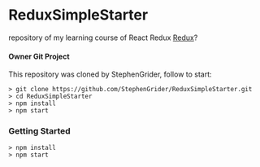 # ReduxSimpleStarter

repository of my learning course of React Redux [Redux](https://www.udemy.com/react-redux/)?


#### Owner Git Project

This repository was cloned by StephenGrider, follow to start:

```
> git clone https://github.com/StephenGrider/ReduxSimpleStarter.git
> cd ReduxSimpleStarter
> npm install
> npm start
```

### Getting Started

```
> npm install
> npm start
```
